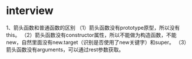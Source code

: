 # interview

1、箭头函数和普通函数的区别
  （1）箭头函数没有prototype原型，所以没有this。
  （2）箭头函数没有constructor属性，所以不能做为构造函数，不能new，自然里面没有new.target（识别是否使用了new关键字）和super。
  （3）箭头函数没有arguments，可以通过rest参数获取。
